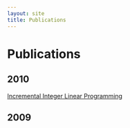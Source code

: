 ```yaml
---
layout: site
title: Publications
---
```




Publications
=======================================


2010
-----
[Incremental Integer Linear Programming](test.html) 

2009
----